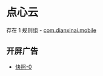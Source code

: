 # 点心云

存在 1 规则组 - [com.dianxinai.mobile](/src/apps/com.dianxinai.mobile.ts)

## 开屏广告

- [快照-0](https://i.gkd.li/import/12847518)
